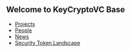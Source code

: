 ## Welcome to KeyCryptoVC Base
  		  
 - [Projects](projects/projects.md)  
 - [People](people/people.md)
 - [News](news/news.md)	 
 - [Security Token Landscape](projects/projects.md)  
